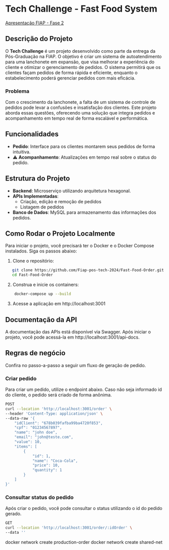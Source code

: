 # Tech Challenge - Fast Food System

[Apresentação FIAP - Fase 2](https://youtu.be/vD4L3E_Gviw)

## Descrição do Projeto

O **Tech Challenge** é um projeto desenvolvido como parte da entrega da Pós-Graduação na FIAP. O objetivo é criar um sistema de autoatendimento para uma lanchonete em expansão, que visa melhorar a experiência do cliente e otimizar o gerenciamento de pedidos. O sistema permitirá que os clientes façam pedidos de forma rápida e eficiente, enquanto o estabelecimento poderá gerenciar pedidos com mais eficácia.

### Problema

Com o crescimento da lanchonete, a falta de um sistema de controle de pedidos pode levar a confusões e insatisfação dos clientes. Este projeto aborda essas questões, oferecendo uma solução que integra pedidos e acompanhamento em tempo real de forma escalável e performática.

## Funcionalidades

- **Pedido**: Interface para os clientes montarem seus pedidos de forma intuitiva.
- ⚠️ **Acompanhamento**: Atualizações em tempo real sobre o status do pedido.

## Estrutura do Projeto

- **Backend**: Microserviço utilizando arquitetura hexagonal.
- **APIs Implementadas**:
    - Criação, edição e remoção de pedidos
    - Listagem de pedidos
- **Banco de Dados**: MySQL para armazenamento das informações dos pedidos.

## Como Rodar o Projeto Localmente

Para iniciar o projeto, você precisará ter o Docker e o Docker Compose instalados. Siga os passos abaixo:

1. Clone o repositório:

```bash
   git clone https://github.com/Fiap-pos-tech-2024/Fast-Food-Order.git
   cd Fast-Food-Order
```

2. Construa e inicie os containers:

```bash
    docker-compose up --build
```

3. Acesse a aplicação em http://localhost:3001

## Documentação da API

A documentação das APIs está disponível via Swagger. Após iniciar o projeto, você pode acessá-la em http://localhost:3001/api-docs.

## Regras de negócio

Confira no passo-a-passo a seguir um fluxo de geração de pedido.

### Criar pedido

Para criar um pedido, utilize o endpoint abaixo. Caso não seja informado id do cliente, o pedido será criado de forma anônima.

```bash
POST
curl --location 'http://localhost:3001/order' \
--header 'Content-Type: application/json' \
--data-raw '{
    "idClient": "678b039fafba99ba4720f853",
    "cpf": "01234567897",
    "name": "john doe",
    "email": "john@teste.com",
    "value": 10,
    "items": [
        {
            "id": 1,
            "name": "Coca-Cola",
            "price": 10,
            "quantity": 1
        }
    ]
}'
```

### Consultar status do pedido

Após criar o pedido, você pode consultar o status utilizando o id do pedido gerado.

```bash
GET
curl --location 'http://localhost:3001/order/:idOrder' \
--data ''
```

docker network create production-order
docker network create shared-net
